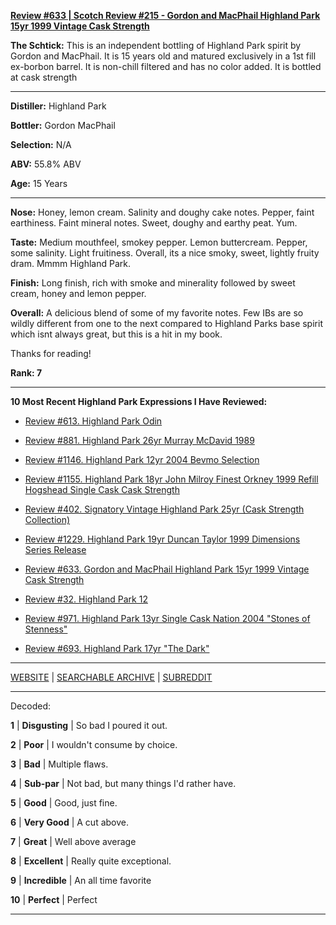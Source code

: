 
[**Review #633 | Scotch Review #215 - Gordon and MacPhail Highland Park 15yr 1999 Vintage Cask Strength**]( https://t8ke.review/review-633-gordon-macphail-highland-park-15yr-1999-ex-bourbon/)

**The Schtick:** This is an independent bottling of Highland Park spirit by Gordon and MacPhail. It is 15 years old and matured exclusively in a 1st fill ex-borbon barrel. It is non-chill filtered and has no color added. It is bottled at cask strength

-----

**Distiller:** Highland Park

**Bottler:** Gordon MacPhail

**Selection:** N/A

**ABV:** 55.8% ABV

**Age:** 15 Years 

-----

**Nose:**  Honey, lemon cream. Salinity and doughy cake notes. Pepper, faint earthiness. Faint mineral notes. Sweet, doughy and earthy peat. Yum. 

**Taste:** Medium mouthfeel, smokey pepper. Lemon buttercream. Pepper, some salinity. Light fruitiness. Overall, its a nice smoky, sweet, lightly fruity dram. Mmmm Highland Park. 

**Finish:** Long finish, rich with smoke and minerality followed by sweet cream, honey and lemon pepper. 

**Overall:** A delicious blend of some of my favorite notes. Few IBs are so wildly different from one to the next compared to Highland Parks base spirit which isnt always great, but this is a hit in my book. 

Thanks for reading!

**Rank: 7**

----- 

**10 Most Recent Highland Park Expressions I Have Reviewed:** 

- [Review #613. Highland Park Odin]( https://t8ke.review/review-613-highland-park-odin/) 

- [Review #881. Highland Park 26yr Murray McDavid 1989]( https://t8ke.review/review-881-highland-park-26yr-murray-mcdavid-1989-banyuls-cask/) 

- [Review #1146. Highland Park 12yr 2004 Bevmo Selection]( https://t8ke.review/review-1146-highland-park-12yr-bevmo-selection-2004/) 

- [Review #1155. Highland Park 18yr John Milroy Finest Orkney 1999 Refill Hogshead Single Cask Cask Strength]( https://t8ke.review/review-1155-highland-park-18yr-john-milroy-1999/) 

- [Review #402. Signatory Vintage Highland Park 25yr (Cask Strength Collection)]( https://t8ke.review/review-402-highland-park-25yr-signatory-vintage/) 

- [Review #1229. Highland Park 19yr Duncan Taylor 1999 Dimensions Series Release]( https://t8ke.review/review-1229-highland-park-19yr-duncan-taylor-1999-dimensions-series-release) 

- [Review #633. Gordon and MacPhail Highland Park 15yr 1999 Vintage Cask Strength]( https://t8ke.review/review-633-gordon-macphail-highland-park-15yr-1999-ex-bourbon/) 

- [Review #32. Highland Park 12]( https://t8ke.review/review-32-highland-park-12yr/) 

- [Review #971. Highland Park 13yr Single Cask Nation 2004 "Stones of Stenness"]( https://t8ke.review/review-971-highland-park-13yr-single-cask-nation-2004-stones-of-stenness-hello-from-the-magic-tavern-collaboration/) 

- [Review #693. Highland Park 17yr "The Dark"]( https://t8ke.review/review-693-highland-park-17yr-the-dark/) 

-----

[WEBSITE](https://t8ke.review) | [SEARCHABLE ARCHIVE](https://t8ke.review/review-archive/) | [SUBREDDIT](https://reddit.com/r/t8kereviews)

-----

Decoded:

**1** | **Disgusting** | So bad I poured it out.

**2** | **Poor** | I wouldn't consume by choice.

**3** | **Bad** | Multiple flaws.

**4** | **Sub-par** | Not bad, but many things I'd rather have.

**5** | **Good** | Good, just fine.

**6** | **Very Good** | A cut above.

**7** | **Great** | Well above average

**8** | **Excellent** | Really quite exceptional.

**9** | **Incredible** | An all time favorite

**10** | **Perfect** | Perfect

----

